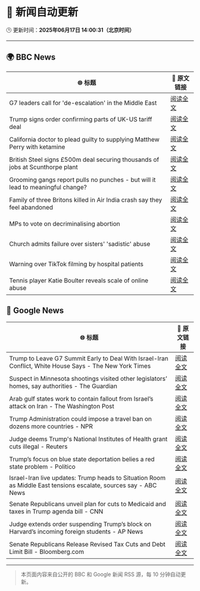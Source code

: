 # 🧠 新闻自动更新

🕒 更新时间：**2025年06月17日 14:00:31（北京时间）**

---

## 🌍 BBC News

| 🌐 标题 | 🔗 原文链接 |
|--------|-------------|
| G7 leaders call for 'de-escalation' in the Middle East | [阅读全文](https://www.bbc.com/news/articles/cd783v9wn1eo) |
| Trump signs order confirming parts of UK-US tariff deal | [阅读全文](https://www.bbc.com/news/articles/cy8gxp7dvepo) |
| California doctor to plead guilty to supplying Matthew Perry with ketamine | [阅读全文](https://www.bbc.com/news/articles/c784l795lzdo) |
| British Steel signs £500m deal securing thousands of jobs at Scunthorpe plant | [阅读全文](https://www.bbc.com/news/articles/c2k1jjkd9e0o) |
| Grooming gangs report pulls no punches - but will it lead to meaningful change? | [阅读全文](https://www.bbc.com/news/articles/c5y0lrk2dqyo) |
| Family of three Britons killed in Air India crash say they feel abandoned | [阅读全文](https://www.bbc.com/news/articles/c5y0lwreg9qo) |
| MPs to vote on decriminalising abortion | [阅读全文](https://www.bbc.com/news/articles/c3rprg8zv18o) |
| Church admits failure over sisters' 'sadistic' abuse | [阅读全文](https://www.bbc.com/news/articles/c2d5w0x6g7zo) |
| Warning over TikTok filming by hospital patients | [阅读全文](https://www.bbc.com/news/articles/crk6mml5pemo) |
| Tennis player Katie Boulter reveals scale of online abuse | [阅读全文](https://www.bbc.com/sport/tennis/articles/cj42rvdk2k4o) |

## 📰 Google News

| 🌐 标题 | 🔗 原文链接 |
|--------|-------------|
| Trump to Leave G7 Summit Early to Deal With Israel-Iran Conflict, White House Says - The New York Times | [阅读全文](https://news.google.com/rss/articles/CBMijAFBVV95cUxQdHRMU29wN2R2RjVGbjEwVFh6UGRuSzhONFlkQjVXaXVFUmljTU80RjN2ODMtOVlmNEU4VW1rYTYwUXEyeFJBeTBLVnJJekRDdF8yZmlQNTBjcnBFOW1CbkJMYXRmSHpxX0pEbGZSRTNBa3R6Z0p6SW1iT0FQZmlLR0U4VUI1dEpKd2V6Qg?oc=5) |
| Suspect in Minnesota shootings visited other legislators’ homes, say authorities - The Guardian | [阅读全文](https://news.google.com/rss/articles/CBMiogFBVV95cUxPaWlvbzRlTWRKelRxRk1NTTBfeEwxSGxKejhQdm1JNXJFc2ZtRS14SXBYS20wQ2lLdHkwdFlkYmdUNDFqZzFESXNfYXp3dTNrazVXd2ltYVI2bW1CQWhWLUtnM2s0WnlaUmw5Sk5YcXR0RlYtQUVNR2RQM3BBSDZsLTNyZGE4M1lLam9HVkZxTTB0MTZCZ3ctaEotZmo2ODV5LVE?oc=5) |
| Arab gulf states work to contain fallout from Israel’s attack on Iran - The Washington Post | [阅读全文](https://news.google.com/rss/articles/CBMiiAFBVV95cUxNTmhDUVRTWTdZMXp3R0xkNnhsa0FNLTJHNEdLRm5NYUdBRFl0WHJmOFgwUHFLY0FHMUFWbHp4MmxZZ2NESmVURDNWdFpVMGhKSjA0X3V1M05iTFNQNW52UlQxZWwteXAzalRvQWh3NjZZTnQ3WDY1ZDhsVGV3U2VWNTV4azRmTnlR?oc=5) |
| Trump Administration could impose a travel ban on dozens more countries - NPR | [阅读全文](https://news.google.com/rss/articles/CBMitwFBVV95cUxPcEdLS0NGN3NVdUNsTjdaaTc0S0plUVZFeXJMSGZVelZLcHNyRFFHYkVIRUNhbHpnOXdSMFR6V014V2IxcGVjaUF1eXlELVlTa0xpeTYza0hBS0IxTC1aRTJMaGJ2VnlGVzhZX3ptWDVJX0pNRkduaHl4V3lRdF9mT3hwTThjR0YzaFl0ZmFManRTYlg2U3V3aERvTmktTVJCd1J2bkhKZlF6dFp2VEFkMXg1alNOU1k?oc=5) |
| Judge deems Trump's National Institutes of Health grant cuts illegal - Reuters | [阅读全文](https://news.google.com/rss/articles/CBMi2AFBVV95cUxOR0cta2RWUjNZQXZWQ0plRTZ6UWRPRng0VWxfU2VFc1BhUGxYcmVTWUxfdkVtUV9yTExrN0Nkbk5kNjQ3WXV2WlZ6MmpFM3dPUExZdnAzcUIyNGVNUHBoSndmVjROZE43empNaWJ1MTRpT2x5YTZWVkxBS1NFMVNYd09yT2tZbG45SUVPS3ZKMmxxSVA4djB3OE12MDdGX0pwRHJNWjRoVWFrWUFHN3dIcm9jVHl1SWZYUlJfUlFMejNLUllvelJycFg2RzVtU2RQYmFQX0IxeGc?oc=5) |
| Trump’s focus on blue state deportation belies a red state problem - Politico | [阅读全文](https://news.google.com/rss/articles/CBMijAFBVV95cUxPbzZjUnNENmkzUk9fUUU2dWFJaTZpUHVWZ3dJS0RIbV9sczNSTmNRNmV1S3k4SUhpd09jUlBTVzJVd0VjRXBtbUhWX1lhWXhxWHhtT1ZlTDFFSFAwZEFZRVJCMURqcWFTT0VKWTF3M3Z6U3NHR21KcE5fODIyczNSb3NXWHNEdVBUTURsQw?oc=5) |
| Israel-Iran live updates: Trump heads to Situation Room as Middle East tensions escalate, sources say - ABC News | [阅读全文](https://news.google.com/rss/articles/CBMikgFBVV95cUxOY09ZcDkwc1ZIYmh2WUFwakp5SUhkR2U0b0NXeUlqTXUtX0lhWTd2NEMxYWEtZFRicHcwV0wxeVdtd0Z3RlNkN2ZpRzAzVmdSOV9CWXo0cW1UQVdlMGZpWWJEZ2VWZjFVOENXY19PeVNPNml4NlVOSm41RGRaSjZOaGRNVnBKb3hYLTFxVTJUbW1JUQ?oc=5) |
| Senate Republicans unveil plan for cuts to Medicaid and taxes in Trump agenda bill - CNN | [阅读全文](https://news.google.com/rss/articles/CBMieEFVX3lxTE1CMU90SGlNMWpmbE1Za2o4UlFST3ZLdk5HdmwxUVczYXluUXpNeUwyRThQUjdsTFBuQnhLNmg1VDdQWEsyWmlBTFJGUzR3Z2JNelJMSU9QT2M0c3JubTgwX0hOVnluN1pCaHNIV2txdzh4REZFbFR1TNIBfkFVX3lxTE5pS0VUWmw1SzVUVVZxTGNqQURjZlJWd3EwdnJkUjdrbDM2dldNUHkxNGpmWG1DaS1kVnlqN2s5YWdtTFdzeUxWb2l3NHhfTU1SOGNQNlU5NzFHRzJlNHZmZjJvTHFCT3otYi13RGhIUDBzbzhreHNVT20wbUszQQ?oc=5) |
| Judge extends order suspending Trump’s block on Harvard’s incoming foreign students - AP News | [阅读全文](https://news.google.com/rss/articles/CBMinAFBVV95cUxQc2ZmcmJuLVBMR01WY0MtNC10WGRDYVJlZTF0VGhXMjJXbUNjTWZaWEtHTVFETE4tSXVyQU9qQU9BbjJDeWJxTmRKb2NiNllUd2RKZlY1bTgzWFdjX0x5U3dsMHRqaVZsYXF6aDd5QS1zUGYwVF9oUlI4YTBlTDg4NElpVG0xX3hzMmlFdkFsS21qU1RNLVlnd3dzLU4?oc=5) |
| Senate Republicans Release Revised Tax Cuts and Debt Limit Bill - Bloomberg.com | [阅读全文](https://news.google.com/rss/articles/CBMiugFBVV95cUxQNEdhZjNENDhlME9aNWhXcTFJSUt3cXMzb3ZQc0V3bkRmZTY2cXRrUEF3Z25EQTRoUEMxN053WmRzR3plTTdmeHFFQVNJWmxUOW11aHpZVW5jODJMSDJiMFJlNnF2Qk1VYWZsYWR6UUdDMzNEZlNlRGt5LTd4a014TWxHQXJuUUZvUkRScTN1QmJ3RzZsSHRxTWxDM1FiOHB0VmFfMjZidDRWdkVGbDk1b05rV2tHZGFseVE?oc=5) |

---
> 本页面内容来自公开的 BBC 和 Google 新闻 RSS 源，每 10 分钟自动更新。